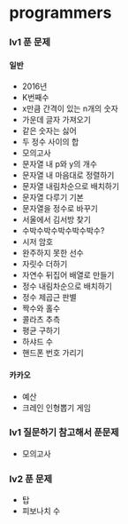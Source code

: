 # programmers

### lv1 푼 문제
#### 일반
- 2016년
- K번째수
- x만큼 간격이 있는 n개의 숫자
- 가운데 글자 가져오기
- 같은 숫자는 싫어
- 두 정수 사이의 합
- 모의고사
- 문자열 내 p와 y의 개수
- 문자열 내 마음대로 정렬하기
- 문자열 내림차순으로 배치하기
- 문자열 다루기 기본
- 문자열을 정수로 바꾸기
- 서울에서 김서방 찾기
- 수박수박수박수박수박수?
- 시저 암호
- 완주하지 못한 선수
- 자릿수 더하기
- 자연수 뒤집어 배열로 만들기
- 정수 내림차순으로 배치하기
- 정수 제곱근 판별
- 짝수와 홀수
- 콜라츠 추측
- 평균 구하기
- 하샤드 수
- 핸드폰 번호 가리기

#### 카카오
- 예산
- 크레인 인형뽑기 게임
### lv1 질문하기 참고해서 푼문제
- 모의고사

### lv2 푼 문제
- 탑
- 피보나치 수

